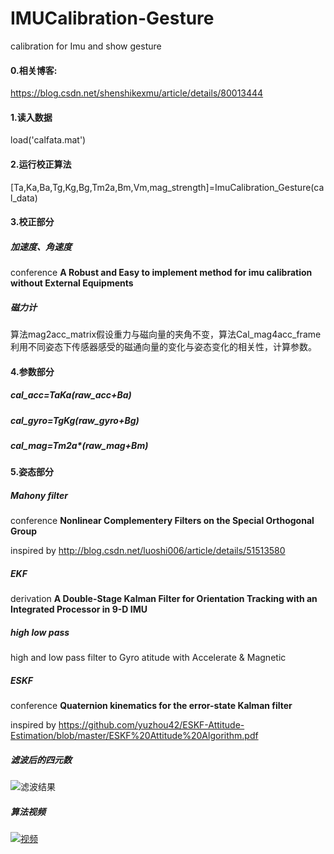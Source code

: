 # IMUCalibration-Gesture
calibration for Imu and show gesture
#### 0.相关博客:

https://blog.csdn.net/shenshikexmu/article/details/80013444

#### 1.读入数据

 load('calfata.mat')

#### 2.运行校正算法

   [Ta,Ka,Ba,Tg,Kg,Bg,Tm2a,Bm,Vm,mag_strength]=ImuCalibration_Gesture(cal_data)


#### 3.校正部分

##### 加速度、角速度
   conference  **A Robust and Easy to implement method for imu calibration without External Equipments**
##### 磁力计
   算法mag2acc_matrix假设重力与磁向量的夹角不变，算法Cal_mag4acc_frame利用不同姿态下传感器感受的磁通向量的变化与姿态变化的相关性，计算参数。

#### 4.参数部分

#####  cal_acc=Ta*Ka*(raw_acc+Ba)
#####  cal_gyro=Tg*Kg*(raw_gyro+Bg)
#####  cal_mag=Tm2a*(raw_mag+Bm)
   
#### 5.姿态部分

 #####  Mahony filter
   conference **Nonlinear Complementery Filters on the Special Orthogonal Group**
   
   inspired by    http://blog.csdn.net/luoshi006/article/details/51513580
 #####  EKF
   derivation **A Double-Stage Kalman Filter for Orientation Tracking with an Integrated Processor in 9-D IMU**
 #####  high low pass
   high and low pass filter to Gyro atitude with Accelerate & Magnetic
 #####  ESKF
   conference **Quaternion kinematics for the error-state Kalman filter**
   
   inspired by https://github.com/yuzhou42/ESKF-Attitude-Estimation/blob/master/ESKF%20Attitude%20Algorithm.pdf
   
 ##### 滤波后的四元数
 
![滤波结果](https://img-blog.csdn.net/20180606120722833?watermark/2/text/aHR0cHM6Ly9ibG9nLmNzZG4ubmV0L3NoZW5zaGlrZXhtdQ==/font/5a6L5L2T/fontsize/400/fill/I0JBQkFCMA==/dissolve/10)
##### 算法视频
[![视频]( https://upos-videocovers.acgvideo.com/m191205ws3jv42sk49fd3b3197b592n8_0010.jpg)](https://www.bilibili.com/video/av78142069/)

